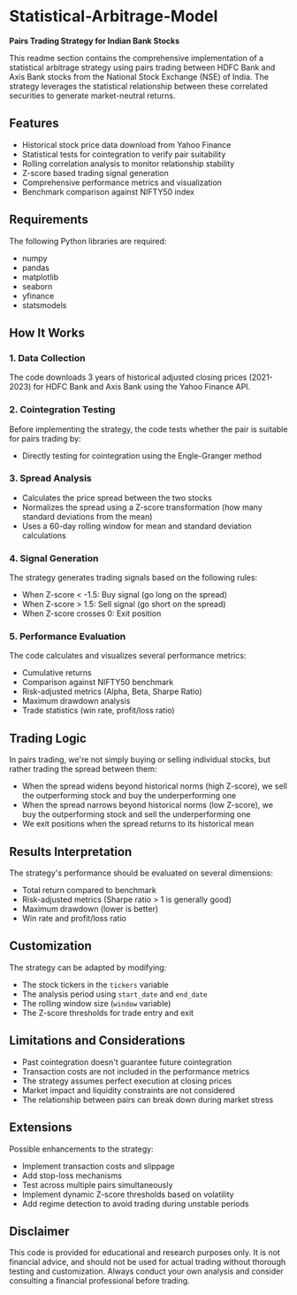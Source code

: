 # Statistical-Arbitrage-Model

**Pairs Trading Strategy for Indian Bank Stocks**



This readme section contains the comprehensive implementation of a statistical arbitrage strategy using pairs trading between HDFC Bank and Axis Bank stocks from the National Stock Exchange (NSE) of India. The strategy leverages the statistical relationship between these correlated securities to generate market-neutral returns.

## Features
- Historical stock price data download from Yahoo Finance
- Statistical tests for cointegration to verify pair suitability
- Rolling correlation analysis to monitor relationship stability
- Z-score based trading signal generation
- Comprehensive performance metrics and visualization
- Benchmark comparison against NIFTY50 index

## Requirements
The following Python libraries are required:
- numpy
- pandas
- matplotlib
- seaborn
- yfinance
-  statsmodels


## How It Works

### 1. Data Collection
The code downloads 3 years of historical adjusted closing prices (2021-2023) for HDFC Bank and Axis Bank using the Yahoo Finance API.

### 2. Cointegration Testing
Before implementing the strategy, the code tests whether the pair is suitable for pairs trading by:
- Directly testing for cointegration using the Engle-Granger method

### 3. Spread Analysis
- Calculates the price spread between the two stocks
- Normalizes the spread using a Z-score transformation (how many standard deviations from the mean)
- Uses a 60-day rolling window for mean and standard deviation calculations

### 4. Signal Generation
The strategy generates trading signals based on the following rules:
- When Z-score < -1.5: Buy signal (go long on the spread)
- When Z-score > 1.5: Sell signal (go short on the spread)
- When Z-score crosses 0: Exit position

### 5. Performance Evaluation
The code calculates and visualizes several performance metrics:
- Cumulative returns
- Comparison against NIFTY50 benchmark
- Risk-adjusted metrics (Alpha, Beta, Sharpe Ratio)
- Maximum drawdown analysis
- Trade statistics (win rate, profit/loss ratio)

## Trading Logic
In pairs trading, we're not simply buying or selling individual stocks, but rather trading the spread between them:
- When the spread widens beyond historical norms (high Z-score), we sell the outperforming stock and buy the underperforming one
- When the spread narrows beyond historical norms (low Z-score), we buy the outperforming stock and sell the underperforming one
- We exit positions when the spread returns to its historical mean

## Results Interpretation
The strategy's performance should be evaluated on several dimensions:
- Total return compared to benchmark
- Risk-adjusted metrics (Sharpe ratio > 1 is generally good)
- Maximum drawdown (lower is better)
- Win rate and profit/loss ratio

## Customization
The strategy can be adapted by modifying:
- The stock tickers in the `tickers` variable
- The analysis period using `start_date` and `end_date`
- The rolling window size (`window` variable)
- The Z-score thresholds for trade entry and exit

## Limitations and Considerations
- Past cointegration doesn't guarantee future cointegration
- Transaction costs are not included in the performance metrics
- The strategy assumes perfect execution at closing prices
- Market impact and liquidity constraints are not considered
- The relationship between pairs can break down during market stress

## Extensions
Possible enhancements to the strategy:
- Implement transaction costs and slippage
- Add stop-loss mechanisms
- Test across multiple pairs simultaneously
- Implement dynamic Z-score thresholds based on volatility
- Add regime detection to avoid trading during unstable periods

## Disclaimer
This code is provided for educational and research purposes only. It is not financial advice, and should not be used for actual trading without thorough testing and customization. Always conduct your own analysis and consider consulting a financial professional before trading.
